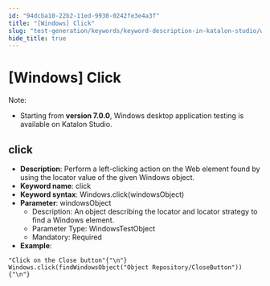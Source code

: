 ```yaml
---
id: "94dcba10-22b2-11ed-9930-0242fe3e4a3f"
title: "[Windows] Click"
slug: "test-generation/keywords/keyword-description-in-katalon-studio/windows-keywords/windows-click"
hide_title: true
---
```


# <a id="id_0" class="anchor_top_offset"/><a id="ariaid-title1" class="anchor_top_offset"/>[Windows] Click

              
<div xmlns="http://www.w3.org/1999/xhtml" className="note note note_note" id="id_0__id"><span className="note__title">Note:</span> 
  <ul className="ul"><li className="li"><p className="p">Starting from <strong className="ph b">version 7.0.0</strong>, Windows desktop
        application testing is available on Katalon Studio.</p></li></ul>
</div>
      

## <a id="id_0__id_1" class="anchor_top_offset"/>click

              
<ul xmlns="http://www.w3.org/1999/xhtml" className="ul"><li className="li">     <strong className="ph b">Description</strong>: Perform a left-clicking action on     the Web element found by using the locator value of the given     Windows object.</li><li className="li">     <strong className="ph b">Keyword name</strong>: click</li><li className="li">     <strong className="ph b">Keyword syntax</strong>:     Windows.click(windowsObject)</li><li className="li">     <strong className="ph b">Parameter</strong>: windowsObject      <ul className="ul"><li className="li">Description: An object describing the locator and locator         strategy to find a Windows element.</li><li className="li">Parameter Type: WindowsTestObject</li><li className="li">Mandatory: Required</li></ul>   </li><li className="li">     <strong className="ph b">Example</strong>:</li></ul> 
              
<pre xmlns="http://www.w3.org/1999/xhtml" className="pre codeblock"><code>"Click on the Close button"{"\n"} Windows.click(findWindowsObject("Object Repository/CloseButton")){"\n"}</code></pre> 
            
